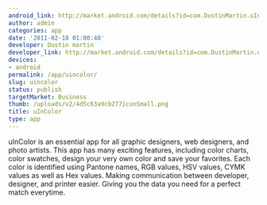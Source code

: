 ```yaml
---
android_link: http://market.android.com/details?id=com.DustinMartin.uInColor
author: admin
categories: app
date: '2011-02-18 01:00:48'
developer: Dustin martin
developer_link: http://market.android.com/details?id=com.DustinMartin.uInColor
devices: 
- android
permalink: /app/uincolor/
slug: uincolor
status: publish
targetMarket: Business
thumb: /uploads/v2/4d5c63a9cb277iconSmall.png
title: uInColor
type: app
---
```


uInColor is an essential app for all graphic designers, web designers, and photo artists. This app has many exciting features, including color charts, color swatches, design your very own color and save your favorites. Each color is identified using Pantone names, RGB values, HSV values, CYMK values as well as Hex values. Making communication between developer, designer, and printer easier. Giving you the data you need for a perfect match everytime.